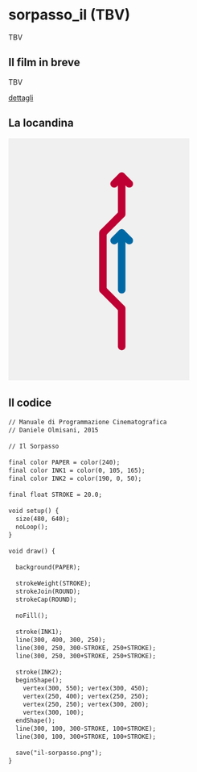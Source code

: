 # sorpasso_il (TBV)

TBV

## Il film in breve
TBV

[dettagli](TBV)

## La locandina
<img src="il-sorpasso.png"  width="360px" title="sorpasso_il">


## Il codice
```processing
// Manuale di Programmazione Cinematografica
// Daniele Olmisani, 2015

// Il Sorpasso

final color PAPER = color(240);
final color INK1 = color(0, 105, 165);
final color INK2 = color(190, 0, 50);

final float STROKE = 20.0;

void setup() {
  size(480, 640);
  noLoop();
}

void draw() {
  
  background(PAPER);
  
  strokeWeight(STROKE);
  strokeJoin(ROUND);
  strokeCap(ROUND);
  
  noFill();
  
  stroke(INK1);
  line(300, 400, 300, 250);
  line(300, 250, 300-STROKE, 250+STROKE);
  line(300, 250, 300+STROKE, 250+STROKE);
  
  stroke(INK2);
  beginShape();
    vertex(300, 550); vertex(300, 450);
    vertex(250, 400); vertex(250, 250);
    vertex(250, 250); vertex(300, 200);
    vertex(300, 100);
  endShape();
  line(300, 100, 300-STROKE, 100+STROKE);
  line(300, 100, 300+STROKE, 100+STROKE);
  
  save("il-sorpasso.png");
}
```
